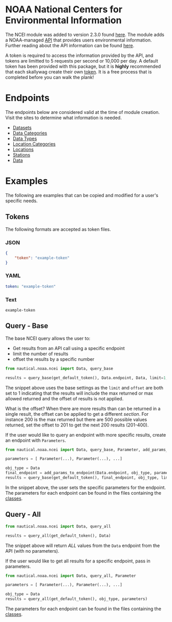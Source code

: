 # NOAA National Centers for Environmental Information

The NCEI module was added to version 2.3.0 found [here](https://github.com/barbacbd/nautical/blob/master/nautical.noaa.ncei). The module adds a NOAA-managed [API](https://www.ncei.noaa.gov/) that provides users environmental information.
Further reading about the API information can be found [here](https://www.ncdc.noaa.gov/cdo-web/webservices/v2#gettingStarted).

A token is required to access the information provided by the API, and tokens are limitted to 5 requests per second or 10,000 per day. A default token has been provided with this package, but
it is **highly** recommended that each skallywag create their own [token](https://www.ncdc.noaa.gov/cdo-web/token). It is a free process that is completed before you can walk the plank!

# Endpoints

The endpoints below are considered valid at the time of module creation. Visit the sites to determine what information is needed.

- [Datasets](https://www.ncdc.noaa.gov/cdo-web/webservices/v2#datasets)
- [Data Categories](https://www.ncdc.noaa.gov/cdo-web/webservices/v2#dataCategories)
- [Data Types](https://www.ncdc.noaa.gov/cdo-web/webservices/v2#dataTypes)
- [Location Categories](https://www.ncdc.noaa.gov/cdo-web/webservices/v2#locationCategories)
- [Locations](https://www.ncdc.noaa.gov/cdo-web/webservices/v2#locations)
- [Stations](https://www.ncdc.noaa.gov/cdo-web/webservices/v2#stations)
- [Data](https://www.ncdc.noaa.gov/cdo-web/webservices/v2#data)

# Examples

The following are examples that can be copied and modified for a user's specific needs.

## Tokens

The following formats are accepted as token files.

### JSON

```json
{
    "token": "example-token"
}
```

### YAML

```yaml
token: "example-token"
```

### Text
```
example-token
```

## Query - Base

The base NCEI query allows the user to:
- Get results from an API call using a specific endpoint
- limit the number of results
- offset the results by a specific number

```python
from nautical.noaa.ncei import Data, query_base

results = query_base(get_default_token(), Data.endpoint, Data, limit=1, offset=1)
```

The snippet above uses the base settings as the `limit` and `offset` are both set to 1
indicating that the results will include the max returned or max allowed returned and the
offset of results is not applied.

What is the offset? When there are more results than can be returned in a single result, the offset
can be applied to get a different _section_. For instance 200 is the max returned but there are 500 possible
values returned, set the offset to 201 to get the next 200 results (201-400).

If the user would like to query an endpoint with more specific results, create an endpoint with `Parameters`.

```python
from nautical.noaa.ncei import Data, query_base, Parameter, add_params_to_endpoint

parameters = [ Parameter(...), Parameter(...), ...]

obj_type = Data
final_endpoint = add_params_to_endpoint(Data.endpoint, obj_type, parameters)
results = query_base(get_default_token(), final_endpoint, obj_type, limit=1, offset=1)
```

In the snippet above, the user sets the specific parameters for the endpoint. The parameters for each endpoint can be
found in the files containing the [classes](https://github.com/barbacbd/nautical/blob/master/nautical/noaa/ncei/).

## Query - All

```python
from nautical.noaa.ncei import Data, query_all

results = query_all(get_default_token(), Data)
```

The snippet above will return *ALL* values from the `Data` endpoint from the API (with no parameters).

If the user would like to get all results for a specific endpoint, pass in parameters.

```python
from nautical.noaa.ncei import Data, query_all, Parameter

parameters = [ Parameter(...), Parameter(...), ...]

obj_type = Data
results = query_all(get_default_token(), obj_type, parameters)
```

The parameters for each endpoint can be found in the files containing the [classes](https://github.com/barbacbd/nautical/blob/master/nautical/noaa/ncei/).
